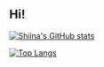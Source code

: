 ## Hi!

[![Shiina's GitHub stats](https://github-readme-stats.vercel.app/api?username=shiinasugioka)](https://github.com/shiinasugioka/github-readme-stats&show_icons=true&show=reviews,prs_merged,prs_merged_percentage)

[![Top Langs](https://github-readme-stats.vercel.app/api/top-langs/?username=shiinasugioka)](https://github.com/shiinasugioka/github-readme-stats&layout=compact)
